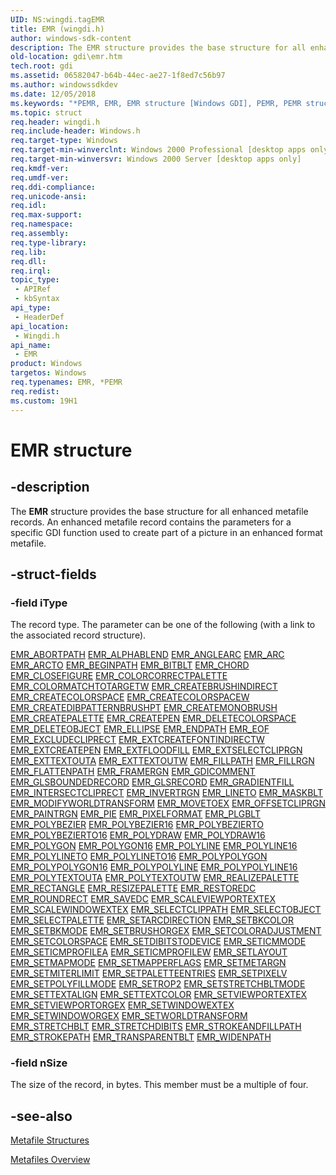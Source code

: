 ```yaml
---
UID: NS:wingdi.tagEMR
title: EMR (wingdi.h)
author: windows-sdk-content
description: The EMR structure provides the base structure for all enhanced metafile records. An enhanced metafile record contains the parameters for a specific GDI function used to create part of a picture in an enhanced format metafile.
old-location: gdi\emr.htm
tech.root: gdi
ms.assetid: 06582047-b64b-44ec-ae27-1f8ed7c56b97
ms.author: windowssdkdev
ms.date: 12/05/2018
ms.keywords: "*PEMR, EMR, EMR structure [Windows GDI], PEMR, PEMR structure pointer [Windows GDI], _win32_EMR_str, gdi.emr, wingdi/EMR, wingdi/PEMR"
ms.topic: struct
req.header: wingdi.h
req.include-header: Windows.h
req.target-type: Windows
req.target-min-winverclnt: Windows 2000 Professional [desktop apps only]
req.target-min-winversvr: Windows 2000 Server [desktop apps only]
req.kmdf-ver: 
req.umdf-ver: 
req.ddi-compliance: 
req.unicode-ansi: 
req.idl: 
req.max-support: 
req.namespace: 
req.assembly: 
req.type-library: 
req.lib: 
req.dll: 
req.irql: 
topic_type:
 - APIRef
 - kbSyntax
api_type:
 - HeaderDef
api_location:
 - Wingdi.h
api_name:
 - EMR
product: Windows
targetos: Windows
req.typenames: EMR, *PEMR
req.redist: 
ms.custom: 19H1
---
```


# EMR structure


## -description



The <b>EMR</b> structure provides the base structure for all enhanced metafile records. An enhanced metafile record contains the parameters for a specific GDI function used to create part of a picture in an enhanced format metafile.




## -struct-fields




### -field iType

The record type. The parameter can be one of the following (with a link to the associated record structure).

<a href="https://docs.microsoft.com/windows/desktop/api/wingdi/ns-wingdi-tagabortpath">EMR_ABORTPATH</a>
<a href="https://docs.microsoft.com/windows/desktop/api/wingdi/ns-wingdi-tagemralphablend">EMR_ALPHABLEND</a>
<a href="https://docs.microsoft.com/windows/desktop/api/wingdi/ns-wingdi-tagemranglearc">EMR_ANGLEARC</a>
<a href="https://docs.microsoft.com/windows/desktop/api/wingdi/ns-wingdi-tagemrarc">EMR_ARC</a>
<a href="https://docs.microsoft.com/windows/desktop/api/wingdi/ns-wingdi-tagemrarc">EMR_ARCTO</a>
<a href="https://docs.microsoft.com/windows/desktop/api/wingdi/ns-wingdi-tagabortpath">EMR_BEGINPATH</a>
<a href="https://docs.microsoft.com/windows/desktop/api/wingdi/ns-wingdi-tagemrbitblt">EMR_BITBLT</a>
<a href="https://docs.microsoft.com/windows/desktop/api/wingdi/ns-wingdi-tagemrarc">EMR_CHORD</a>
<a href="https://docs.microsoft.com/windows/desktop/api/wingdi/ns-wingdi-tagabortpath">EMR_CLOSEFIGURE</a>
<a href="https://docs.microsoft.com/windows/desktop/api/wingdi/ns-wingdi-tagcolorcorrectpalette">EMR_COLORCORRECTPALETTE</a>
<a href="https://docs.microsoft.com/windows/desktop/api/wingdi/ns-wingdi-tagcolormatchtotarget">EMR_COLORMATCHTOTARGETW</a>
<a href="https://docs.microsoft.com/windows/desktop/api/wingdi/ns-wingdi-tagemrcreatebrushindirect">EMR_CREATEBRUSHINDIRECT</a>
<a href="https://docs.microsoft.com/windows/desktop/api/wingdi/ns-wingdi-tagemrcreatecolorspace">EMR_CREATECOLORSPACE</a>
<a href="https://docs.microsoft.com/windows/desktop/api/wingdi/ns-wingdi-tagemrcreatecolorspacew">EMR_CREATECOLORSPACEW</a>
<a href="https://docs.microsoft.com/windows/desktop/api/wingdi/ns-wingdi-tagemrcreatedibpatternbrushpt">EMR_CREATEDIBPATTERNBRUSHPT</a>
<a href="https://docs.microsoft.com/windows/desktop/api/wingdi/ns-wingdi-tagemrcreatemonobrush">EMR_CREATEMONOBRUSH</a>
<a href="https://docs.microsoft.com/windows/desktop/api/wingdi/ns-wingdi-tagemrcreatepalette">EMR_CREATEPALETTE</a>
<a href="https://docs.microsoft.com/windows/desktop/api/wingdi/ns-wingdi-tagemrcreatepen">EMR_CREATEPEN</a>
<a href="https://docs.microsoft.com/windows/desktop/api/wingdi/ns-wingdi-tagemrsetcolorspace">EMR_DELETECOLORSPACE</a>
<a href="https://docs.microsoft.com/windows/desktop/api/wingdi/ns-wingdi-tagemrselectobject">EMR_DELETEOBJECT</a>
<a href="https://docs.microsoft.com/windows/desktop/api/wingdi/ns-wingdi-tagemrellipse">EMR_ELLIPSE</a>
<a href="https://docs.microsoft.com/windows/desktop/api/wingdi/ns-wingdi-tagabortpath">EMR_ENDPATH</a>
<a href="https://docs.microsoft.com/windows/desktop/api/wingdi/ns-wingdi-tagemreof">EMR_EOF</a>
<a href="https://docs.microsoft.com/windows/desktop/api/wingdi/ns-wingdi-tagemrexcludecliprect">EMR_EXCLUDECLIPRECT</a>
<a href="https://docs.microsoft.com/windows/desktop/api/wingdi/ns-wingdi-tagemrextcreatefontindirectw">EMR_EXTCREATEFONTINDIRECTW</a>
<a href="https://docs.microsoft.com/windows/desktop/api/wingdi/ns-wingdi-tagemrextcreatepen">EMR_EXTCREATEPEN</a>
<a href="https://docs.microsoft.com/windows/desktop/api/wingdi/ns-wingdi-tagemrextfloodfill">EMR_EXTFLOODFILL</a>
<a href="https://docs.microsoft.com/windows/desktop/api/wingdi/ns-wingdi-tagemrextselectcliprgn">EMR_EXTSELECTCLIPRGN</a>
<a href="https://docs.microsoft.com/windows/desktop/api/wingdi/ns-wingdi-tagemrexttextouta">EMR_EXTTEXTOUTA</a>
<a href="https://docs.microsoft.com/windows/desktop/api/wingdi/ns-wingdi-tagemrexttextouta">EMR_EXTTEXTOUTW</a>
<a href="https://docs.microsoft.com/windows/desktop/api/wingdi/ns-wingdi-tagemrfillpath">EMR_FILLPATH</a>
<a href="https://docs.microsoft.com/windows/desktop/api/wingdi/ns-wingdi-tagemrfillrgn">EMR_FILLRGN</a>
<a href="https://docs.microsoft.com/windows/desktop/api/wingdi/ns-wingdi-tagabortpath">EMR_FLATTENPATH</a>
<a href="https://docs.microsoft.com/windows/desktop/api/wingdi/ns-wingdi-tagemrframergn">EMR_FRAMERGN</a>
<a href="https://docs.microsoft.com/windows/desktop/api/wingdi/ns-wingdi-tagemrgdicomment">EMR_GDICOMMENT</a>
<a href="https://docs.microsoft.com/windows/desktop/api/wingdi/ns-wingdi-tagemrglsboundedrecord">EMR_GLSBOUNDEDRECORD</a>
<a href="https://docs.microsoft.com/windows/desktop/api/wingdi/ns-wingdi-tagemrglsrecord">EMR_GLSRECORD</a>
<a href="https://docs.microsoft.com/windows/desktop/api/wingdi/ns-wingdi-tagemrgradientfill">EMR_GRADIENTFILL</a>
<a href="https://docs.microsoft.com/windows/desktop/api/wingdi/ns-wingdi-tagemrexcludecliprect">EMR_INTERSECTCLIPRECT</a>
<a href="https://docs.microsoft.com/windows/desktop/api/wingdi/ns-wingdi-tagemrinvertrgn">EMR_INVERTRGN</a>
<a href="https://docs.microsoft.com/windows/desktop/api/wingdi/ns-wingdi-tagemrlineto">EMR_LINETO</a>
<a href="https://docs.microsoft.com/windows/desktop/api/wingdi/ns-wingdi-tagemrmaskblt">EMR_MASKBLT</a>
<a href="https://docs.microsoft.com/windows/desktop/api/wingdi/ns-wingdi-tagemrmodifyworldtransform">EMR_MODIFYWORLDTRANSFORM</a>
<a href="https://docs.microsoft.com/windows/desktop/api/wingdi/ns-wingdi-tagemrlineto">EMR_MOVETOEX</a>
<a href="https://docs.microsoft.com/windows/desktop/api/wingdi/ns-wingdi-tagemroffsetcliprgn">EMR_OFFSETCLIPRGN</a>
<a href="https://docs.microsoft.com/windows/desktop/api/wingdi/ns-wingdi-tagemrinvertrgn">EMR_PAINTRGN</a>
<a href="https://docs.microsoft.com/windows/desktop/api/wingdi/ns-wingdi-tagemrarc">EMR_PIE</a>
<a href="https://docs.microsoft.com/windows/desktop/api/wingdi/ns-wingdi-tagemrpixelformat">EMR_PIXELFORMAT</a>
<a href="https://docs.microsoft.com/windows/desktop/api/wingdi/ns-wingdi-tagemrplgblt">EMR_PLGBLT</a>
<a href="https://docs.microsoft.com/windows/desktop/api/wingdi/ns-wingdi-tagemrpolyline">EMR_POLYBEZIER</a>
<a href="https://docs.microsoft.com/windows/desktop/api/wingdi/ns-wingdi-tagemrpolyline16">EMR_POLYBEZIER16</a>
<a href="https://docs.microsoft.com/windows/desktop/api/wingdi/ns-wingdi-tagemrpolyline">EMR_POLYBEZIERTO</a>
<a href="https://docs.microsoft.com/windows/desktop/api/wingdi/ns-wingdi-tagemrpolyline16">EMR_POLYBEZIERTO16</a>
<a href="https://docs.microsoft.com/windows/desktop/api/wingdi/ns-wingdi-tagemrpolydraw">EMR_POLYDRAW</a>
<a href="https://docs.microsoft.com/windows/desktop/api/wingdi/ns-wingdi-tagemrpolydraw16">EMR_POLYDRAW16</a>
<a href="https://docs.microsoft.com/windows/desktop/api/wingdi/ns-wingdi-tagemrpolyline">EMR_POLYGON</a>
<a href="https://docs.microsoft.com/windows/desktop/api/wingdi/ns-wingdi-tagemrpolyline16">EMR_POLYGON16</a>
<a href="https://docs.microsoft.com/windows/desktop/api/wingdi/ns-wingdi-tagemrpolyline">EMR_POLYLINE</a>
<a href="https://docs.microsoft.com/windows/desktop/api/wingdi/ns-wingdi-tagemrpolyline16">EMR_POLYLINE16</a>
<a href="https://docs.microsoft.com/windows/desktop/api/wingdi/ns-wingdi-tagemrpolyline">EMR_POLYLINETO</a>
<a href="https://docs.microsoft.com/windows/desktop/api/wingdi/ns-wingdi-tagemrpolyline16">EMR_POLYLINETO16</a>
<a href="https://docs.microsoft.com/windows/desktop/api/wingdi/ns-wingdi-tagemrpolypolyline">EMR_POLYPOLYGON</a>
<a href="https://docs.microsoft.com/windows/desktop/api/wingdi/ns-wingdi-tagemrpolypolyline16">EMR_POLYPOLYGON16</a>
<a href="https://docs.microsoft.com/windows/desktop/api/wingdi/ns-wingdi-tagemrpolypolyline">EMR_POLYPOLYLINE</a>
<a href="https://docs.microsoft.com/windows/desktop/api/wingdi/ns-wingdi-tagemrpolypolyline16">EMR_POLYPOLYLINE16</a>
<a href="https://docs.microsoft.com/windows/desktop/api/wingdi/ns-wingdi-tagemrpolytextouta">EMR_POLYTEXTOUTA</a>
<a href="https://docs.microsoft.com/windows/desktop/api/wingdi/ns-wingdi-tagemrpolytextouta">EMR_POLYTEXTOUTW</a>
<a href="https://docs.microsoft.com/windows/desktop/api/wingdi/ns-wingdi-tagabortpath">EMR_REALIZEPALETTE</a>
<a href="https://docs.microsoft.com/windows/desktop/api/wingdi/ns-wingdi-tagemrellipse">EMR_RECTANGLE</a>
<a href="https://docs.microsoft.com/windows/desktop/api/wingdi/ns-wingdi-tagemrresizepalette">EMR_RESIZEPALETTE</a>
<a href="https://docs.microsoft.com/windows/desktop/api/wingdi/ns-wingdi-tagemrrestoredc">EMR_RESTOREDC</a>
<a href="https://docs.microsoft.com/windows/desktop/api/wingdi/ns-wingdi-tagemrroundrect">EMR_ROUNDRECT</a>
<a href="https://docs.microsoft.com/windows/desktop/api/wingdi/ns-wingdi-tagabortpath">EMR_SAVEDC</a>
<a href="https://docs.microsoft.com/windows/desktop/api/wingdi/ns-wingdi-tagemrscaleviewportextex">EMR_SCALEVIEWPORTEXTEX</a>
<a href="https://docs.microsoft.com/windows/desktop/api/wingdi/ns-wingdi-tagemrscaleviewportextex">EMR_SCALEWINDOWEXTEX</a>
<a href="https://docs.microsoft.com/windows/desktop/api/wingdi/ns-wingdi-tagemrselectclippath">EMR_SELECTCLIPPATH</a>
<a href="https://docs.microsoft.com/windows/desktop/api/wingdi/ns-wingdi-tagemrselectobject">EMR_SELECTOBJECT</a>
<a href="https://docs.microsoft.com/windows/desktop/api/wingdi/ns-wingdi-tagemrselectpalette">EMR_SELECTPALETTE</a>
<a href="https://docs.microsoft.com/windows/desktop/api/wingdi/ns-wingdi-tagemrsetarcdirection">EMR_SETARCDIRECTION</a>
<a href="https://docs.microsoft.com/windows/desktop/api/wingdi/ns-wingdi-tagemrsettextcolor">EMR_SETBKCOLOR</a>
<a href="https://docs.microsoft.com/windows/desktop/api/wingdi/ns-wingdi-tagemrselectclippath">EMR_SETBKMODE</a>
<a href="https://docs.microsoft.com/windows/desktop/api/wingdi/ns-wingdi-tagemrsetviewportextex">EMR_SETBRUSHORGEX</a>
<a href="https://docs.microsoft.com/windows/desktop/api/wingdi/ns-wingdi-tagemrsetcoloradjustment">EMR_SETCOLORADJUSTMENT</a>
<a href="https://docs.microsoft.com/windows/desktop/api/wingdi/ns-wingdi-tagemrsetcolorspace">EMR_SETCOLORSPACE</a>
<a href="https://docs.microsoft.com/windows/desktop/api/wingdi/ns-wingdi-tagemrsetdibitstodevice">EMR_SETDIBITSTODEVICE</a>
<a href="https://docs.microsoft.com/windows/desktop/api/wingdi/ns-wingdi-tagemrselectclippath">EMR_SETICMMODE</a>
<a href="https://docs.microsoft.com/windows/desktop/api/wingdi/ns-wingdi-tagemrseticmprofile">EMR_SETICMPROFILEA</a>
<a href="https://docs.microsoft.com/windows/desktop/api/wingdi/ns-wingdi-tagemrseticmprofile">EMR_SETICMPROFILEW</a>
<a href="https://docs.microsoft.com/windows/desktop/api/wingdi/ns-wingdi-tagemrselectclippath">EMR_SETLAYOUT</a>
<a href="https://docs.microsoft.com/windows/desktop/api/wingdi/ns-wingdi-tagemrselectclippath">EMR_SETMAPMODE</a>
<a href="https://docs.microsoft.com/windows/desktop/api/wingdi/ns-wingdi-tagemrsetmapperflags">EMR_SETMAPPERFLAGS</a>
<a href="https://docs.microsoft.com/windows/desktop/api/wingdi/ns-wingdi-tagabortpath">EMR_SETMETARGN</a>
<a href="https://docs.microsoft.com/windows/desktop/api/wingdi/ns-wingdi-tagemrsetmiterlimit">EMR_SETMITERLIMIT</a>
<a href="https://docs.microsoft.com/windows/desktop/api/wingdi/ns-wingdi-tagemrsetpaletteentries">EMR_SETPALETTEENTRIES</a>
<a href="https://docs.microsoft.com/windows/desktop/api/wingdi/ns-wingdi-tagemrsetpixelv">EMR_SETPIXELV</a>
<a href="https://docs.microsoft.com/windows/desktop/api/wingdi/ns-wingdi-tagemrselectclippath">EMR_SETPOLYFILLMODE</a>
<a href="https://docs.microsoft.com/windows/desktop/api/wingdi/ns-wingdi-tagemrselectclippath">EMR_SETROP2</a>
<a href="https://docs.microsoft.com/windows/desktop/api/wingdi/ns-wingdi-tagemrselectclippath">EMR_SETSTRETCHBLTMODE</a>
<a href="https://docs.microsoft.com/windows/desktop/api/wingdi/ns-wingdi-tagemrselectclippath">EMR_SETTEXTALIGN</a>
<a href="https://docs.microsoft.com/windows/desktop/api/wingdi/ns-wingdi-tagemrsettextcolor">EMR_SETTEXTCOLOR</a>
<a href="https://docs.microsoft.com/windows/desktop/api/wingdi/ns-wingdi-tagemrsetviewportextex">EMR_SETVIEWPORTEXTEX</a>
<a href="https://docs.microsoft.com/windows/desktop/api/wingdi/ns-wingdi-tagemrsetviewportorgex">EMR_SETVIEWPORTORGEX</a>
<a href="https://docs.microsoft.com/windows/desktop/api/wingdi/ns-wingdi-tagemrsetviewportextex">EMR_SETWINDOWEXTEX</a>
<a href="https://docs.microsoft.com/windows/desktop/api/wingdi/ns-wingdi-tagemrsetviewportextex">EMR_SETWINDOWORGEX</a>
<a href="https://docs.microsoft.com/windows/desktop/api/wingdi/ns-wingdi-tagemrsetworldtransform">EMR_SETWORLDTRANSFORM</a>
<a href="https://docs.microsoft.com/windows/desktop/api/wingdi/ns-wingdi-tagemrstretchblt">EMR_STRETCHBLT</a>
<a href="https://docs.microsoft.com/windows/desktop/api/wingdi/ns-wingdi-tagemrstretchdibits">EMR_STRETCHDIBITS</a>
<a href="https://docs.microsoft.com/windows/desktop/api/wingdi/ns-wingdi-tagemrfillpath">EMR_STROKEANDFILLPATH</a>
<a href="https://docs.microsoft.com/windows/desktop/api/wingdi/ns-wingdi-tagemrfillpath">EMR_STROKEPATH</a>
<a href="https://docs.microsoft.com/windows/desktop/api/wingdi/ns-wingdi-tagemrtransparentblt">EMR_TRANSPARENTBLT</a>
<a href="https://docs.microsoft.com/windows/desktop/api/wingdi/ns-wingdi-tagabortpath">EMR_WIDENPATH</a>

### -field nSize

The size of the record, in bytes. This member must be a multiple of four.


## -see-also




<a href="https://docs.microsoft.com/windows/desktop/gdi/metafile-structures">Metafile Structures</a>



<a href="https://docs.microsoft.com/windows/desktop/gdi/metafiles">Metafiles Overview</a>
 

 

